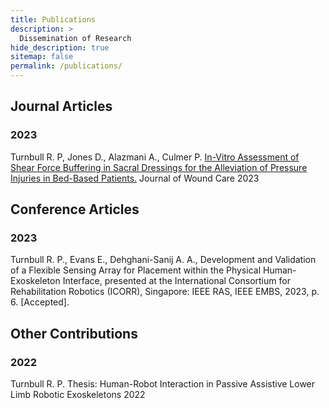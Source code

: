 ```yaml
---
title: Publications
description: >
  Dissemination of Research
hide_description: true
sitemap: false
permalink: /publications/
---
```



 <h2> Journal Articles </h2>
 
 <h3>2023</h3>

Turnbull R. P, Jones D., Alazmani A., Culmer P. [In-Vitro Assessment of Shear Force Buffering in Sacral Dressings for the Alleviation of Pressure Injuries in Bed-Based Patients.](https://rpturnbull.github.io/publications/shear-buffering/) Journal of Wound Care 2023
 
 <h2> Conference Articles </h2>
 
 <h3>2023</h3>

Turnbull R. P., Evans E., Dehghani-Sanij A. A., Development and Validation of a Flexible Sensing Array for Placement within the Physical Human-Exoskeleton Interface, presented at the International Consortium for Rehabilitation Robotics (ICORR), Singapore: IEEE RAS, IEEE EMBS, 2023, p. 6. [Accepted].


 <h2> Other Contributions</h2>
  
 <h3>2022</h3>
 
Turnbull R. P. Thesis: Human-Robot Interaction in Passive Assistive Lower Limb Robotic Exoskeletons 2022 
